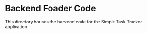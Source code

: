 # Backend Foader Code

This directory houses the backend code for the Simple Task Tracker application.

